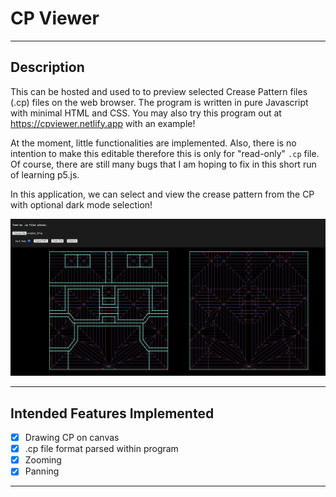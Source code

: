 # CP Viewer
---

## Description
This can be hosted and used to to preview selected Crease Pattern files (.cp) files on the web browser. The program is written in pure Javascript with minimal HTML and CSS. You may also try this program out at https://cpviewer.netlify.app with an example!

At the moment, little functionalities are implemented. Also, there is no intention to make this editable therefore this is only for "read-only" `.cp` file. Of course, there are still many bugs that I am hoping to fix in this short run of learning p5.js.

In this application, we can select and view the crease pattern from the CP with optional dark mode selection!

![screenshot_example.png](./img/screenshot_example.png)

---

## Intended Features Implemented
- [x] Drawing CP on canvas
- [x] .cp file format parsed within program
- [X] Zooming
- [X] Panning

---

